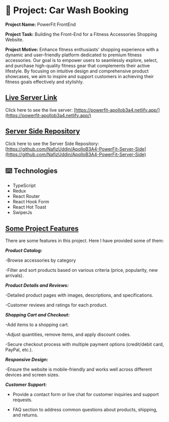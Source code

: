# :ledger: Project: Car Wash Booking

**Project Name:** PowerFit FrontEnd

**Project Task:** Building the Front-End for a Fitness Accessories Shopping Website.

**Project Motive:** Enhance fitness enthusiasts' shopping experience with a dynamic and user-friendly platform dedicated to premium fitness accessories. Our goal is to empower users to seamlessly explore, select, and purchase high-quality fitness gear that complements their active lifestyle. By focusing on intuitive design and comprehensive product showcases, we aim to inspire and support customers in achieving their fitness goals effectively and stylishly.

## [ Live Server Link](https://powerfit-apollob3a4.netlify.app/)

Click here to see the live server: [https://powerfit-apollob3a4.netlify.app/](https://powerfit-apollob3a4.netlify.app/)

## [ Server Side Repository](https://github.com/NafizUddin/ApolloB3A4-PowerFit-Server-Side)

Click here to see the Server Side Repository: [https://github.com/NafizUddin/ApolloB3A4-PowerFit-Server-Side](https://github.com/NafizUddin/ApolloB3A4-PowerFit-Server-Side)

## :keyboard: Technologies

- TypeScript
- Redux
- React Router
- React Hook Form
- React Hot Toast
- SwiperJs

## [Some Project Features](https://github.com/NafizUddin/ApolloB3A4-PowerFit-Client-Side)

There are some features in this project. Here I have provided some of them:

**_Product Catalog:_**

-Browse accessories by category

-Filter and sort products based on various criteria (price, popularity, new arrivals).

**_Product Details and Reviews:_**

-Detailed product pages with images, descriptions, and specifications.

-Customer reviews and ratings for each product.

**_Shopping Cart and Checkout:_**

-Add items to a shopping cart.

-Adjust quantities, remove items, and apply discount codes.

-Secure checkout process with multiple payment options (credit/debit card, PayPal, etc.).

**_Responsive Design:_**

-Ensure the website is mobile-friendly and works well across different devices and screen sizes.

**_Customer Support:_**

- Provide a contact form or live chat for customer inquiries and support requests.

- FAQ section to address common questions about products, shipping, and returns.
